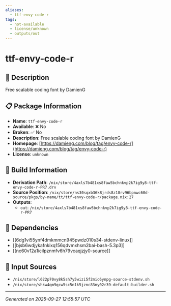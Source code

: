 ```yaml
---
aliases:
  - ttf-envy-code-r
tags:
  - not-available
  - license/unknown
  - outputs/out
---
```


# ttf-envy-code-r

## 📝 Description

Free scalable coding font by DamienG

## 📋 Package Information

- **Name**: `ttf-envy-code-r`
- **Available**: ❌ No
- **Broken**: ✅ No
- **Description**: Free scalable coding font by DamienG
- **Homepage**: [https://damieng.com/blog/tag/envy-code-r](https://damieng.com/blog/tag/envy-code-r)
- **License**: `unknown`

## 🔧 Build Information

- **Derivation Path**: `/nix/store/4axls7b481xs8faw5bchnkvp2k7ig9y8-ttf-envy-code-r-PR7.drv`
- **Source Position**: `/nix/store/ns30sqxb36k8jrds8z18rv96bpnwc60d-source/pkgs/by-name/tt/ttf-envy-code-r/package.nix:27`
- **Outputs**:
  - `out`:  `/nix/store/4axls7b481xs8faw5bchnkvp2k7ig9y8-ttf-envy-code-r-PR7`

## 🔗 Dependencies

- [[6dg1vi55ynf4dmkmmcn945pwdz010s34-stdenv-linux]]
- [[bjsb6wdjykafnkixq156qdvmxhsm2bai-bash-5.3p3]]
- [[nc60v12a1icilpznmfv6h79vcaqjzjy0-source]]

## 📁 Input Sources

- `/nix/store/l622p70vy8k5sh7y5wizi5f2mic6ynpg-source-stdenv.sh`
- `/nix/store/shkw4qm9qcw5sc5n1k5jznc83ny02r39-default-builder.sh`

---
*Generated on 2025-09-27 12:55:57 UTC*
